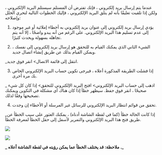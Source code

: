 عندما يتم إرسال بريد إلكتروني ، فإنك تفترض أن المستلم سيستلم البريد الإلكتروني ، ولكن إذا تلقيت تعليقًا بأنه لم يتلق البريد الإلكتروني ، فإليك الخطوات التالية لتحري الخلل وإصلاحه:

1) يؤدي إرسال بريد إلكتروني إلى عنوان بريد إلكتروني به أخطاء إملائية أو غير موجود إلى عدم تسليم هذا البريد الإلكتروني. على الرغم من أنه يبدو واضحًا ، إلا أنه يتم تجاهله بسهولة ويحدث كثيرًا.

2) الشيء الثاني الذي يمكنك القيام به للتحقق هو إرسال بريد إلكتروني إلى نفسك ، ويمكن القيام بذلك عن طريق إنشاء اتصال جديد.

_انتقل إلى قائمة الاتصال> انقر فوق جديد.

3) إذا فشلت الطريقة المذكورة أعلاه ، فيرجى تكوين حساب البريد الإلكتروني الخاص بك مرة أخرى.

_ اذهب إلى حساب البريد الإلكتروني> افتح البريد الإلكتروني للتحقق> إذا كان كل شيء صحيحًا ، انقر فوق حفظ. سيظهر خطأ إذا كان هناك أي مشكلة في التكوين ويمكنك تصحيحها وفقًا لذلك.

4) تحقق من قوائم انتظار البريد الإلكتروني للرسائل غير المرسلة أو الأخطاء إن وجدت.

_إذا كانت الحالة خطأ (كما في لقطة الشاشة أدناه) ، يمكنك العثور على سبب الخطأ عن طريق فتح هذا البريد الإلكتروني والتمرير لأسفل إلى حقل الخطأ لمعرفة الخطأ.

![](https://docs.erpnext.com/files/lNVCy3g.png)

![](https://docs.erpnext.com/files/NJJmwTX.png)

**_ ملاحظة: قد يختلف الخطأ عما يمكن رؤيته في لقطة الشاشة أعلاه ._**